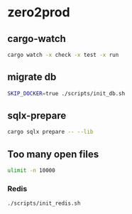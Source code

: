 # zero2prod

## cargo-watch

```sh
cargo watch -x check -x test -x run
```

## migrate db

```sh
SKIP_DOCKER=true ./scripts/init_db.sh
```

## sqlx-prepare

```sh
cargo sqlx prepare -- --lib
```

## Too many open files

```sh
ulimit -n 10000
```

### Redis

```sh
./scripts/init_redis.sh
```
